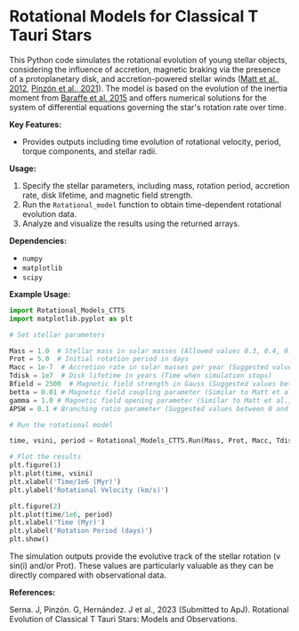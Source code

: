 # Rotational Models for Classical T Tauri Stars

This Python code simulates the rotational evolution of young stellar  objects, considering the influence of accretion, magnetic braking via the presence of a protoplanetary disk, and accretion-powered stellar winds ([Matt et al., 2012](https://iopscience.iop.org/article/10.1088/0004-637X/745/1/101), [Pinzón et al., 2021](https://iopscience.iop.org/article/10.3847/1538-3881/ac04ae)). The model is based on the evolution of the inertia moment from [Baraffe et al. 2015](https://doi.org/10.1051/0004-6361/201425481) and offers numerical solutions for the system of differential equations governing the star's rotation rate over time.

**Key Features:**

- Provides outputs including time evolution of rotational velocity, period, torque components, and stellar radii.

**Usage:**

1. Specify the stellar parameters, including mass, rotation period, accretion rate, disk lifetime, and magnetic field strength.
2. Run the `Rotational_model` function to obtain time-dependent rotational evolution data.
3. Analyze and visualize the results using the returned arrays.

**Dependencies:**

- `numpy`
- `matplotlib`
- `scipy`

**Example Usage:**

~~~python
import Rotational_Models_CTTS
import matplotlib.pyplot as plt

# Set stellar parameters

Mass = 1.0  # Stellar mass in solar masses (Allowed values 0.3, 0.4, 0.5, and so on until, 1.2)
Prot = 5.0  # Initial rotation period in days
Macc = 1e-7  # Accretion rate in solar masses per year (Suggested values between 1e-10 and 1e-6)
Tdisk = 1e7  # Disk lifetime in years (Time when simulation stops)
Bfield = 2500  # Magnetic field strength in Gauss (Suggested values between 100 and 3500 G)
betta = 0.01 # Magnetic field coupling parameter (Similar to Matt et al., 2012)
gamma = 1.0 # Magnetic field opening parameter (Similar to Matt et al., 2012)
APSW = 0.1 # Branching ratio parameter (Suggested values between 0 and 0.6)

# Run the rotational model

time, vsini, period = Rotational_Models_CTTS.Run(Mass, Prot, Macc, Tdisk, Bfield, betta, gamma, APSW)

# Plot the results
plt.figure(1)
plt.plot(time, vsini)
plt.xlabel('Time/1e6 (Myr)')
plt.ylabel('Rotational Velocity (km/s)')

plt.figure(2)
plt.plot(time/1e6, period)
plt.xlabel('Time (Myr)')
plt.ylabel('Rotation Period (days)')
plt.show()
~~~

The simulation outputs provide the evolutive track of the stellar rotation (v sin(i) and/or Prot). These values are particularly valuable as they can be directly compared with observational data.

**References:**

Serna. J, Pinzón. G, Hernández. J et al., 2023 (Submitted to ApJ). Rotational Evolution of Classical T Tauri Stars: Models and Observations.
